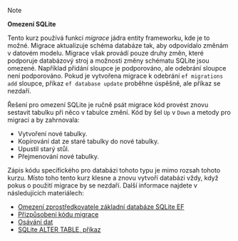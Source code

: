 > [!NOTE]
> 
> **Omezení SQLite**
>
> Tento kurz používá funkci *migrace* jádra entity frameworku, kde je to možné. Migrace aktualizuje schéma databáze tak, aby odpovídalo změnám v datovém modelu. Migrace však provádí pouze druhy změn, které podporuje databázový stroj a možnosti změny schématu SQLite jsou omezené. Například přidání sloupce je podporováno, ale odebrání sloupce není podporováno. Pokud je vytvořena migrace k odebrání `ef migrations add` sloupce, příkaz `ef database update` proběhne úspěšně, ale příkaz se nezdaří. 
>
> Řešení pro omezení SQLite je ručně psát migrace kód provést znovu sestavit tabulku při něco v tabulce změní. Kód by šel `Up` v `Down` a metody pro migraci a by zahrnovala:
>
> * Vytvoření nové tabulky.
> * Kopírování dat ze staré tabulky do nové tabulky.
> * Upustil starý stůl.
> * Přejmenování nové tabulky.
>
> Zápis kódu specifického pro databázi tohoto typu je mimo rozsah tohoto kurzu. Místo toho tento kurz klesne a znovu vytvoří databázi vždy, když pokus o použití migrace by se nezdaří. Další informace najdete v následujících materiálech:
>
> * [Omezení zprostředkovatele základní databáze SQLite EF](/ef/core/providers/sqlite/limitations)
> * [Přizpůsobení kódu migrace](/ef/core/managing-schemas/migrations/#customize-migration-code)
> * [Osávání dat](/ef/core/modeling/data-seeding)
> * [SQLite ALTER TABLE, příkaz](https://sqlite.org/lang_altertable.html)